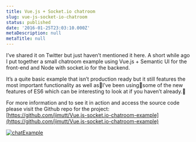 ```yaml
---
title: Vue.js + Socket.io chatroom
slug: vue-js-socket-io-chatroom
status: published
date: '2016-01-25T23:03:10.000Z'
metaDescription: null
metaTitle: null
---
```


I’ve shared it on Twitter but just haven’t mentioned it here. A short while ago I put together a small chatroom example using Vue.js + Semantic UI for the front-end and Node with socket.io for the backend.

It’s a quite basic example that isn’t production ready but it still features the most important functionality as well asI’ve been usingsome of the new features of ES6 which can be interesting to look at if you haven’t already.

For more information and to see it in action and access the source code please visit the Github repo for the project: [https://github.com/jimutt/Vue.js-socket.io-chatroom-example](https://github.com/jimutt/Vue.js-socket.io-chatroom-example)

[![chatExample](https://jimmyutterstrom.com/wp-content/uploads/2016/01/chatExample.png)](http://jimmyutterstrom.com/wp-content/uploads/2016/01/chatExample.png)

